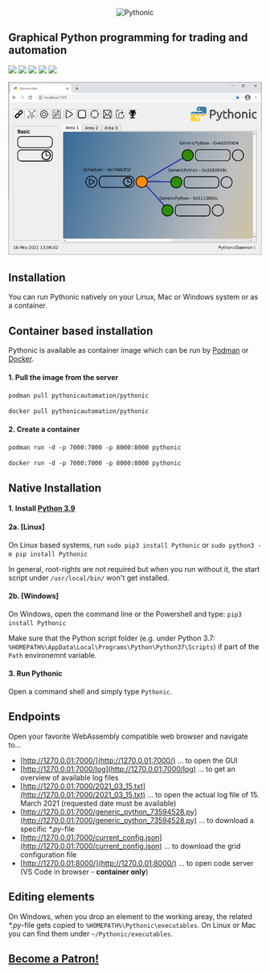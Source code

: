 <p align="center"><img src="https://github.com/hANSIc99/Pythonic/blob/gui_new/src/Pythonic/public_html/static/horizontal.png" alt="Pythonic" height="120px"></p>

## Graphical Python programming for trading and automation

[<img src="https://img.shields.io/pypi/l/Pythonic.svg">](https://github.com/hANSIc99/Pythonic)
[<img src="https://img.shields.io/pypi/pyversions/Pythonic.svg">](https://pypi.org/project/Pythonic/)
[<img src="https://img.shields.io/pypi/format/Pythonic.svg">](https://pypi.org/project/Pythonic/)
[<img src="https://img.shields.io/github/last-commit/hANSIc99/Pythonic.svg">](https://github.com/hANSIc99/Pythonic)
[<img src="https://img.shields.io/badge/platform-Windows%20Linux%20Mac-blueviolet.svg">](https://github.com/hANSIc99/Pythonic)

<p align="center"><img src="screenshot-6.PNG" alt="Pythonic" "></p>

## Installation 

You can run Pythonic natively on your Linux, Mac or Windows system
or as a container.

## Container based installation

Pythonic is available as container image which can be run by [Podman](https://podman.io/) or [Docker](https://www.docker.com/).

#### 1. Pull the image from the server

`podman pull pythonicautomation/pythonic`

`docker pull pythonicautomation/pythonic`

#### 2. Create a container

`podman run -d -p 7000:7000 -p 8000:8000 pythonic`

`docker run -d -p 7000:7000 -p 8000:8000 pythonic`

## Native Installation

#### 1. Install [Python 3.9](https://www.python.org/)

#### 2a. [Linux]

On Linux based systems,
run `sudo pip3 install Pythonic`
or `sudo python3 -m pip install Pythonic`

In general, root-rights are not required but when you run without it, the start script under
`/usr/local/bin/` won't get installed.

#### 2b. [Windows]

On Windows, open the command line or the Powershell and type:
`pip3 install Pythonic`

Make sure that the Python script folder (e.g. under Python 3.7: `%HOMEPATH%\AppData\Local\Programs\Python\Python37\Scripts`)
if part of the `Path` environemnt variable.

#### 3. Run Pythonic

Open a command shell and simply type `Pythonic`.

## Endpoints

Open your favorite WebAssembly compatible web browser and navigate to...

- [http://1270.0.01:7000/](http://1270.0.01:7000/) ... to open the GUI
- [http://1270.0.01:7000/log](http://1270.0.01:7000/log) ... to get an overview of available log files
- [http://1270.0.01:7000/2021_03_15.txt](http://1270.0.01:7000/2021_03_15.txt) ... to open the actual log file of 15. March 2021 (requested date must be available)
- [http://1270.0.01:7000/generic_python_73594528.py](http://1270.0.01:7000/generic_python_73594528.py) ... to download a specific *\*.py*-file
- [http://1270.0.01:7000/current_config.json](http://1270.0.01:7000/current_config.json) ... to download the grid configuration file
- [http://1270.0.01:8000/](http://1270.0.01:8000/) ... to open code server (VS Code in browser - **container only**)

## Editing elements

On Windows, when you drop an element to the working areay, the related *\*.py*-file gets copied
to `%HOMEPATH%\Pythonic\executables`. On Linux or Mac you can find them under `~/Pythonic/executables`.

## [Become a Patron!](https://www.patreon.com/pythonicautomation?fan_landing=true)
